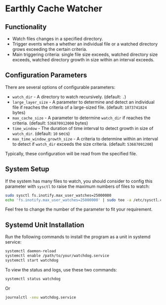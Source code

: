 # Earthly Cache Watcher

## Functionality

* Watch files changes in a specified directory.
* Trigger events when a whether an individual file or
a watched directory grows exceeding the certain criteria.
* Main triggering criteria: single file size exceeds, watched directory size exceeds,
watched directory growth in size within an interval exceeds.

## Configuration Parameters

There are several options of configurable parameters:

* `watch_dir` - A directory to watch recursively. (default: `.`)
* `large_layer_size` - A parameter to determine and detect an individual file
if reaches the criteria of a large-sized file. (default: `1073741824` bytes)
* `max_cache_size` - A parameter to determine `watch_dir`
if reaches the criteria. (default: `536870912000` bytes)
* `time_window` - The duration of time interval to detect growth
in size of `watch_dir`. (default: `10` secs)
* `max_time_window_growth_size` - A criteria to determine within an interval to detect
if `watch_dir` exceeds the size criteria. (default: `53687091200`)

Typically, these configuration will be read from the specified file.

## System Setup

If the system has many files to watch, you should consider to config this parameter
with `sysctl` to raise the maximum numbers of files to watch:

```bash
sudo sysctl fs.inotify.max_user_watches=25000000
echo 'fs.inotify.max_user_watches=25000000' | sudo tee -a /etc/sysctl.conf
```

Feel free to change the number of the parameter to fit your requirement.

## Systemd Unit Installation

Run the following commands to install the program as a unit in systemd service:

```bash
systemctl daemon-reload
systemctl enable /path/to/your/watchdog.service
systemctl start watchdog
```

To view the status and logs, use these two commands:

```bash
systemctl status watchdog
```

Or

```bash
journalctl -xeu watchdog.service
```
